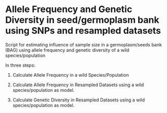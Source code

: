 # Allele Frequency and Genetic Diversity in seed/germoplasm bank using SNPs and resampled datasets
Script for estimating influence of sample size in a germoplasm/seeds bank (BAG) using allele frequency and genetic diversity of a wild species/population

In three steps:

1. Calculate Allele Frequency in a wild Species/Population

2. Calculate Allele Frequency in Resampled Datasets using a wild species/population as model.

3. Calculate Genetic Diversity in Resampled Datasets using a wild species/population as model.
